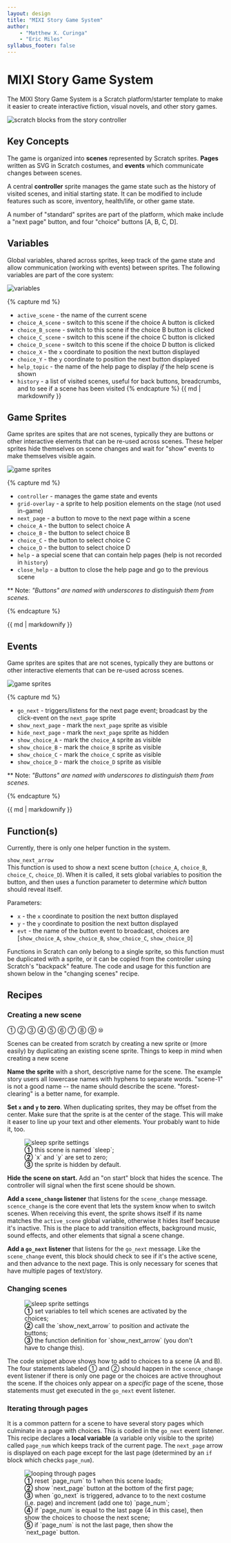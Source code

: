 ```yaml
---
layout: design
title: "MIXI Story Game System"
author:
    - "Matthew X. Curinga"
    - "Eric Miles"
syllabus_footer: false
---
```


<style>
.Design {
    max-width: 1024px;
}
</style>

MIXI Story Game System
======================

<p class="lead">
The MIXI Story Game System is a Scratch platform/starter template to make
it easier to create interactive fiction, visual novels, and other story games.
</p>

<img src="img/stories/controller.png" class="img-fluid" alt="scratch blocks from the story controller">

Key Concepts
------------
The game is organized into **scenes** represented by Scratch sprites.
**Pages** written as SVG in Scratch costumes, and **events** which
communicate changes between scenes.

A central **controller** sprite manages the game state such as
the history of visited scenes, and initial starting state.
It can be modified to include features such as score, inventory,
health/life, or other game state.

A number of "standard" sprites are part of the platform, which
make include a "next page" button, and four "choice" buttons [A, B, C, D].

Variables
---------
Global variables, shared across sprites, keep track of the game state and
allow communication (working with events) between sprites. The following
variables are part of the core system:

<div class="row mb-3">
<div class="col-md-3">
    <img src="img/stories/variables.png" alt="variables" class="img-fluid">
</div>
<div class="col-md-9">


{% capture md %}
- `active_scene` - the name of the current scene
- `choice_A_scene` - switch to this scene if the choice A button is clicked
- `choice_B_scene` - switch to this scene if the choice B button is clicked
- `choice_C_scene` - switch to this scene if the choice C button is clicked
- `choice_D_scene` - switch to this scene if the choice D button is clicked
- `choice_X` - the `x` coordinate to position the next button displayed
- `choice_Y` - the `y` coordinate to position the next button displayed
- `help_topic` - the name of the help page to display _if_ the help scene is shown
- `history` - a list of visited scenes, useful for back buttons, breadcrumbs, 
   and to see if a scene has been visited
{% endcapture %}
{{ md | markdownify }}

</div>
</div>

Game Sprites
------------
Game sprites are spites that are not scenes, typically they are buttons or
other interactive elements that can be re-used across scenes. These
helper sprites hide themselves on scene changes and wait for "show"
events to make themselves visible again.

<div class="row mb-3">
<div class="col-md-3">
    <img src="img/stories/game-sprites.png" alt="game sprites" class="img-fluid">
</div>
<div class="col-md-9">


{% capture md %}
- `controller` - manages the game state and events
- `grid-overlay` - a sprite to help position elements on the stage (not used in-game)
- `next_page` - a button to move to the next page within a scene
- `choice_A` - the button to select choice A
- `choice_B` - the button to select choice B
- `choice_C` - the button to select choice C
- `choice_D` - the button to select choice D
- `help` - a special scene that can contain help pages (help is not recorded in `history`)
- `close_help` - a button to close the help page and go to the previous scene

** Note: _"Buttons" are named with underscores to distinguish them from scenes._

{% endcapture %}

{{ md | markdownify }}

</div>
</div>

Events
------------
Game sprites are spites that are not scenes, typically they are buttons or
other interactive elements that can be re-used across scenes.

<div class="row mb-3">
<div class="col-md-3">
    <img src="img/stories/events.png" alt="game sprites" class="img-fluid">
</div>
<div class="col-md-9">

{% capture md %}
- `go_next` - triggers/listens for the next page event;
   broadcast by the click-event on the `next_page` sprite
- `show_next_page` - mark the `next_page` sprite as visible
- `hide_next_page` - mark the `next_page` sprite as hidden
- `show_choice_A` - mark the `choice_A` sprite as visible
- `show_choice_B` - mark the `choice_B` sprite as visible
- `show_choice_C` - mark the `choice_C` sprite as visible
- `show_choice_D` - mark the `choice_D` sprite as visible

** Note: _"Buttons" are named with underscores to distinguish them from scenes._

{% endcapture %}

{{ md | markdownify }}

</div>
</div>

Function(s)
-----------
Currently, there is only one helper function in the system.

`show_next_arrow`\
This function is used to show a next scene button (`choice_A`, `choice_B`, `choice_C`, `choice_D`).
When it is called, it sets global variables to position the button, and then
uses a function parameter to determine _which_ button should reveal itself.

Parameters:

- `x` - the `x` coordinate to position the next button displayed
- `y` - the `y` coordinate to position the next button displayed
- `evt` - the name of the button event to broadcast, choices are 
   [`show_choice_A`, `show_choice_B`, `show_choice_C`, `show_choice_D`]

Functions in Scratch can only belong to a single sprite, so this function
must be duplicated with a sprite, or it can be copied from the
controller using Scratch's "backpack" feature. The code and usage for
this function are shown below in the "changing scenes" recipe.


Recipes
-------
### Creating a new scene


① 	② 	③ 	④ 	⑤ 	⑥ 	⑦ 	⑧ 	⑨ 	⑩

Scenes can be created from scratch by creating a new sprite or (more easily)
by duplicating an existing scene sprite. Things to keep in mind when creating
a new scene

**Name the sprite** with a short, descriptive name for the scene. The example
story users all lowercase names with hyphens to separate words. "scene-1"
is not a good name -- the name should describe the scene. "forest-clearing"
is a better name, for example.


**Set `x` and `y` to zero**. When duplicating sprites, they may be offset from
the center. Make sure that the sprite is at the center of the stage. This
will make it easer to line up your text and other elements. Your probably want
to hide it, too.

<figure>
  <img src="img/stories/sleep-sprite.png" class="img-fluid" alt="sleep sprite settings">
  <figcaption class="text-italic">
  <b>①</b> this scene is named `sleep`;<br>
  <b>②</b> `x` and `y` are set to zero;<br>
  <b>③</b> the sprite is hidden by default.
  </figcaption>
</figure>

**Hide the scene on start.** Add an "on start" block that hides the scence.
The controller will signal when the first scene should be shown.

**Add a `scene_change` listener** that listens for the `scene_change` message.
`scence_change` is the core event that lets the system know when to switch
scenes. When receiving this event, the sprite shows itself if its name
matches the `active_scene` global variable, otherwise it hides itself
because it's inactive. This is the place to add transition effects,
background music, sound effects, and other elements that signal a scene
change.

**Add a `go_next` listener** that listens for the `go_next` message.
Like the `scene_change` event, this block should check to see if 
it's the active scene, and then advance to the next page. This is only
necessary for scenes that have multiple pages of text/story.

### Changing scenes

<figure>
  <img src="img/stories/creating-choices.png" class="img-fluid" alt="sleep sprite settings">
  <figcaption class="text-italic">
  <b>①</b> set variables to tell which scenes are activated by the choices;<br>
  <b>②</b> call the `show_next_arrow` to position and activate the buttons;<br>
  <b>③</b> the function definition for `show_next_arrow` (you don't have to change this).
  </figcaption>
</figure>

The code snippet above shows how to add to choices to a scene (A and B). The
four statements labeled ① and ② should happen in the `scence_change` event
listener if there is only one page or the choices are active throughout
the scene. If the choices only appear on a _specific_ page of the scene,
those statements must get executed in the `go_next` event listener.


### Iterating through pages
It is a common pattern for a scene to have several story pages which
culminate in a page with choices. This is coded in the `go_next` event
listener. This recipe declares a **local variable** (a variable
only visible to the sprite) called `page_num` which keeps track
of the current page. The `next_page` arrow is displayed on each
page except for the last page (determined by an `if` block
which checks `page_num`).

<figure>
  <img src="img/stories/page-loop.png" class="img-fluid" alt="looping through pages">
  <figcaption class="text-italic">
  <b>①</b> reset `page_num` to 1 when this scene loads;<br>
  <b>②</b> show `next_page` button at the bottom of the first page;<br>
  <b>③</b> when `go_next` is triggered, advance to to the next costume (i.e. page)
  and increment (add one to) `page_num`;<br>
  <b>④</b> if `page_num` is equal to the last page (4 in this case), then
  show the choices to choose the next scene;<br>
  <b>⑤</b> if `page_num` is not the last page, then show the `next_page` button.
  </figcaption>
</figure>